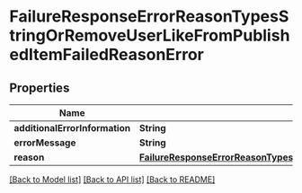 # FailureResponseErrorReasonTypesStringOrRemoveUserLikeFromPublishedItemFailedReasonError

## Properties
Name | Type | Description | Notes
------------ | ------------- | ------------- | -------------
**additionalErrorInformation** | **String** |  | [optional] 
**errorMessage** | **String** |  | [optional] 
**reason** | [**FailureResponseErrorReasonTypesStringOrRemoveUserLikeFromPublishedItemFailedReasonErrorReason**](FailureResponseErrorReasonTypesStringOrRemoveUserLikeFromPublishedItemFailedReasonErrorReason.md) |  | 

[[Back to Model list]](../README.md#documentation-for-models) [[Back to API list]](../README.md#documentation-for-api-endpoints) [[Back to README]](../README.md)


